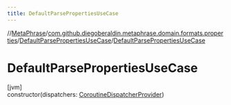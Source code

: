 ```yaml
---
title: DefaultParsePropertiesUseCase
---
```

//[MetaPhrase](../../../index.html)/[com.github.diegoberaldin.metaphrase.domain.formats.properties](../index.html)/[DefaultParsePropertiesUseCase](index.html)/[DefaultParsePropertiesUseCase](-default-parse-properties-use-case.html)



# DefaultParsePropertiesUseCase



[jvm]\
constructor(dispatchers: [CoroutineDispatcherProvider](../../com.github.diegoberaldin.metaphrase.core.common.coroutines/-coroutine-dispatcher-provider/index.html))




